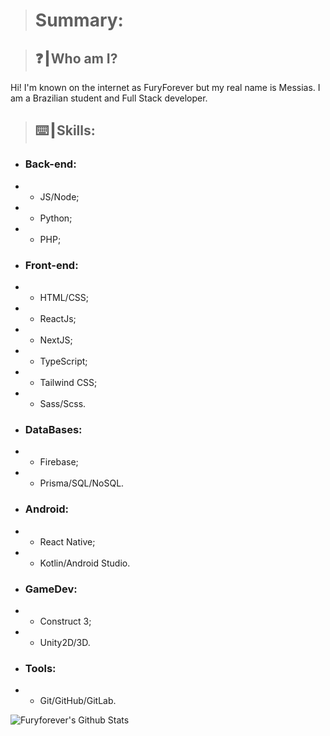 > # Summary:
  
> ## ❓┃Who am I?
Hi! I'm known on the internet as FuryForever but my real name is Messias. I am a Brazilian student and Full Stack developer.

> ## ⌨️┃Skills:
+ ### Back-end:
+ + JS/Node;
+ + Python;
+ + PHP;
+ ### Front-end:
+ + HTML/CSS;
+ + ReactJs;
+ + NextJS;
+ + TypeScript;
+ + Tailwind CSS;
+ + Sass/Scss.
+ ### DataBases:
+ + Firebase;
+ + Prisma/SQL/NoSQL.
+ ### Android:
+ + React Native;
+ + Kotlin/Android Studio.
+ ### GameDev:
+ + Construct 3;
+ + Unity2D/3D.
+ ### Tools:
+ + Git/GitHub/GitLab.

![Furyforever's Github Stats](https://github-readme-stats.vercel.app/api?username=Furyforev3r&show_icons=true&theme=dracula)
